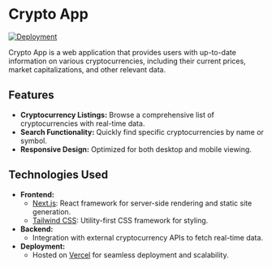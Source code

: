 
# Crypto App

[![Deployment](https://img.shields.io/badge/deployment-live-brightgreen)](https://crypto-app-x695.vercel.app)

Crypto App is a web application that provides users with up-to-date information on various cryptocurrencies, including their current prices, market capitalizations, and other relevant data.

## Features

- **Cryptocurrency Listings:** Browse a comprehensive list of cryptocurrencies with real-time data.
- **Search Functionality:** Quickly find specific cryptocurrencies by name or symbol.
- **Responsive Design:** Optimized for both desktop and mobile viewing.

## Technologies Used

- **Frontend:**
  - [Next.js](https://nextjs.org/): React framework for server-side rendering and static site generation.
  - [Tailwind CSS](https://tailwindcss.com/): Utility-first CSS framework for styling.
- **Backend:**
  - Integration with external cryptocurrency APIs to fetch real-time data.
- **Deployment:**
  - Hosted on [Vercel](https://vercel.com/) for seamless deployment and scalability.

